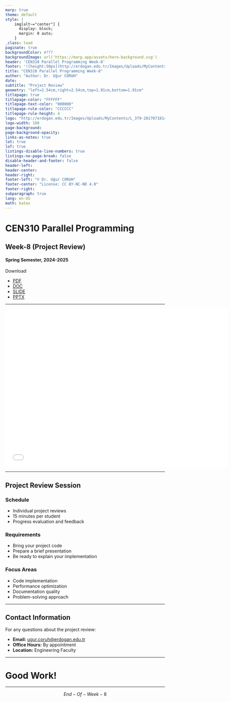 ```yaml
---
marp: true
theme: default
style: |
    img[alt~="center"] {
      display: block;
      margin: 0 auto;
    }
_class: lead
paginate: true
backgroundColor: #fff
backgroundImage: url('https://marp.app/assets/hero-background.svg')
header: 'CEN310 Parallel Programming Week-8'
footer: '![height:50px](http://erdogan.edu.tr/Images/Uploads/MyContents/L_379-20170718142719217230.jpg) RTEU CEN310 Week-8'
title: "CEN310 Parallel Programming Week-8"
author: "Author: Dr. Uğur CORUH"
date:
subtitle: "Project Review"
geometry: "left=2.54cm,right=2.54cm,top=1.91cm,bottom=1.91cm"
titlepage: true
titlepage-color: "FFFFFF"
titlepage-text-color: "000000"
titlepage-rule-color: "CCCCCC"
titlepage-rule-height: 4
logo: "http://erdogan.edu.tr/Images/Uploads/MyContents/L_379-20170718142719217230.jpg"
logo-width: 100 
page-background:
page-background-opacity:
links-as-notes: true
lot: true
lof: true
listings-disable-line-numbers: true
listings-no-page-break: false
disable-header-and-footer: false
header-left:
header-center:
header-right:
footer-left: "© Dr. Uğur CORUH"
footer-center: "License: CC BY-NC-ND 4.0"
footer-right:
subparagraph: true
lang: en-US
math: katex
---
```


<!-- _backgroundColor: aquq -->

<!-- _color: orange -->

<!-- paginate: false -->

# CEN310 Parallel Programming

## Week-8 (Project Review)

#### Spring Semester, 2024-2025

Download 

- [PDF](pandoc_cen310-week-8.pdf)
- [DOC](pandoc_cen310-week-8.docx)
- [SLIDE](cen310-week-8.pdf)
- [PPTX](cen310-week-8.pptx)

---

<iframe width=700, height=500 frameBorder=0 src="../cen310-week-8.html"></iframe>

---

## Project Review Session

### Schedule
- Individual project reviews
- 15 minutes per student
- Progress evaluation and feedback

### Requirements
- Bring your project code
- Prepare a brief presentation
- Be ready to explain your implementation

### Focus Areas
- Code implementation
- Performance optimization
- Documentation quality
- Problem-solving approach

---

## Contact Information

For any questions about the project review:

- **Email:** ugur.coruh@erdogan.edu.tr
- **Office Hours:** By appointment
- **Location:** Engineering Faculty

---

<!-- _backgroundColor: aquq -->

<!-- _color: orange -->

# Good Work!

---

$$
End-Of-Week-8
$$ 